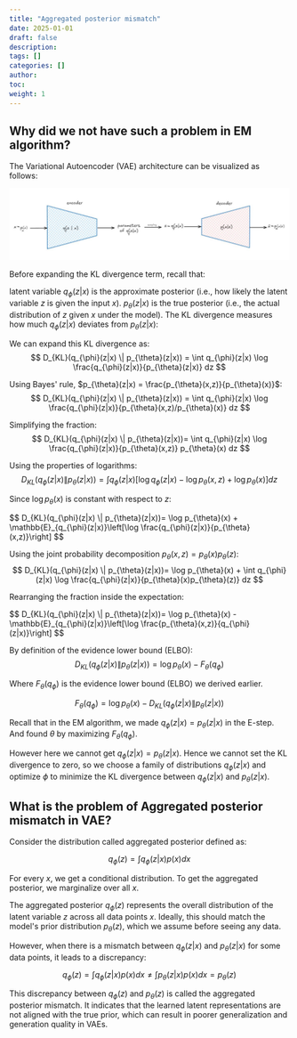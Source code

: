 ```yaml
---
title: "Aggregated posterior mismatch"
date: 2025-01-01
draft: false
description:
tags: []
categories: []
author:
toc:
weight: 1
---
```


## Why did we not have such a problem in EM algorithm?

The Variational Autoencoder (VAE) architecture can be visualized as follows:

<div style="text-align: center;"><img src="https://raw.githubusercontent.com/victor-explore/ADRL-Notes/refs/heads/main/24.JPG" alt="Variational Autoencoder Architecture" width="900" height="auto"/></div>

Before expanding the KL divergence term, recall that:

latent variable $q_{\phi}(z|x)$ is the approximate posterior (i.e., how likely the latent variable $z$ is given the input $x$).
$p_{\theta}(z|x)$ is the true posterior (i.e., the actual distribution of $z$ given $x$ under the model).
The KL divergence measures how much $q_{\phi}(z|x)$ deviates from $p_{\theta}(z|x)$:


We can expand this KL divergence as:
$$ D_{KL}(q_{\phi}(z|x) \| p_{\theta}(z|x)) = \int q_{\phi}(z|x) \log \frac{q_{\phi}(z|x)}{p_{\theta}(z|x)} dz $$

Using Bayes' rule, $p_{\theta}(z|x) = \frac{p_{\theta}(x,z)}{p_{\theta}(x)}$:
$$ D_{KL}(q_{\phi}(z|x) \| p_{\theta}(z|x)) = \int q_{\phi}(z|x) \log \frac{q_{\phi}(z|x)}{p_{\theta}(x,z)/p_{\theta}(x)} dz $$

Simplifying the fraction:
$$ D_{KL}(q_{\phi}(z|x) \| p_{\theta}(z|x))= \int q_{\phi}(z|x) \log \frac{q_{\phi}(z|x)}{p_{\theta}(x,z)} p_{\theta}(x) dz $$

Using the properties of logarithms:
$$ D_{KL}(q_{\phi}(z|x) \| p_{\theta}(z|x))= \int q_{\phi}(z|x) [\log q_{\phi}(z|x) - \log p_{\theta}(x,z) + \log p_{\theta}(x)] dz $$

Since $\log p_{\theta}(x)$ is constant with respect to $z$:

<div class="katex-math">
$$ D_{KL}(q_{\phi}(z|x) \| p_{\theta}(z|x))= \log p_{\theta}(x) + \mathbb{E}_{q_{\phi}(z|x)}\left[\log \frac{q_{\phi}(z|x)}{p_{\theta}(x,z)}\right] $$
</div>

Using the joint probability decomposition $p_{\theta}(x,z) = p_{\theta}(x)p_{\theta}(z)$:
$$ D_{KL}(q_{\phi}(z|x) \| p_{\theta}(z|x))= \log p_{\theta}(x) + \int q_{\phi}(z|x) \log \frac{q_{\phi}(z|x)}{p_{\theta}(x)p_{\theta}(z)} dz $$

Rearranging the fraction inside the expectation:

<div class="katex-math">
$$ D_{KL}(q_{\phi}(z|x) \| p_{\theta}(z|x))= \log p_{\theta}(x) - \mathbb{E}_{q_{\phi}(z|x)}\left[\log \frac{p_{\theta}(x,z)}{q_{\phi}(z|x)}\right] $$
</div>

By definition of the evidence lower bound (ELBO):
$$ D_{KL}(q_{\phi}(z|x) \| p_{\theta}(z|x))= \log p_{\theta}(x) - F_{\theta}(q_{\phi}) $$

Where $F_{\theta}(q_{\phi})$ is the evidence lower bound (ELBO) we derived earlier.


$$ F_{\theta}(q_{\phi}) = \log p_{\theta}(x) - D_{KL}(q_{\phi}(z|x) \| p_{\theta}(z|x)) $$

Recall that in the EM algorithm, we made $q_{\phi}(z|x) = p_{\theta}(z|x)$ in the E-step. And found $\theta$ by maximizing $F_{\theta}(q_{\phi})$.

However here we cannot get $q_{\phi}(z|x) = p_{\theta}(z|x)$. Hence we cannot set the KL divergence to zero, so we choose a family of distributions $q_{\phi}(z|x)$ and optimize $\phi$ to minimize the KL divergence between $q_{\phi}(z|x)$ and $p_{\theta}(z|x)$.

## What is the problem of Aggregated posterior mismatch in VAE?

Consider the distribution called aggregated posterior defined as:

$$ q_{\phi}(z) = \int q_{\phi}(z|x) p(x) dx $$

For every $x$, we get a conditional distribution. To get the aggregated posterior, we marginalize over all $x$.

The aggregated posterior $q_{\phi}(z)$ represents the overall distribution of the latent variable $z$ across all data points $x$. Ideally, this should match the model's prior distribution $p_{\theta}(z)$, which we assume before seeing any data.

However, when there is a mismatch between $q_{\phi}(z|x)$ and $p_{\theta}(z|x)$ for some data points, it leads to a discrepancy:

$$ q_{\phi}(z) = \int q_{\phi}(z|x) p(x) dx \neq \int p_{\theta}(z|x) p(x) dx = p_{\theta}(z) $$

This discrepancy between $q_{\phi}(z)$ and $p_{\theta}(z)$ is called the aggregated posterior mismatch. It indicates that the learned latent representations are not aligned with the true prior, which can result in poorer generalization and generation quality in VAEs.